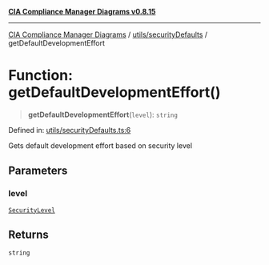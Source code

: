 [**CIA Compliance Manager Diagrams v0.8.15**](../../../README.md)

***

[CIA Compliance Manager Diagrams](../../../modules.md) / [utils/securityDefaults](../README.md) / getDefaultDevelopmentEffort

# Function: getDefaultDevelopmentEffort()

> **getDefaultDevelopmentEffort**(`level`): `string`

Defined in: [utils/securityDefaults.ts:6](https://github.com/Hack23/cia-compliance-manager/blob/50a3bb1fa64948444e36c06fee075b5043350db0/src/utils/securityDefaults.ts#L6)

Gets default development effort based on security level

## Parameters

### level

[`SecurityLevel`](../../../types/cia/type-aliases/SecurityLevel.md)

## Returns

`string`
